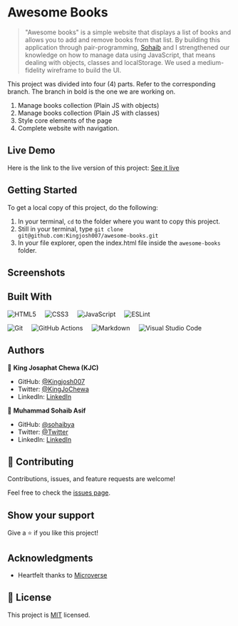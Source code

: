 # Awesome Books

> "Awesome books" is a simple website that displays a list of books and allows you to add and remove books from that list. By building this application through pair-programming, [Sohaib](https://github.com/sohaibya) and I strengthened our knowledge on how to manage data using JavaScript, that means dealing with objects, classes and localStorage. We used a medium-fidelity wireframe to build the UI.

This project was divided into four (4) parts. Refer to the corresponding branch. The branch in bold is the one we are working on. 

1. Manage books collection (Plain JS with objects)
2. Manage books collection (Plain JS with classes)
3. Style core elements of the page
4. Complete website with navigation.

## Live Demo

Here is the link to the live version of this project: [See it live](https://kingjosh007.github.io/awesome-books/) 

## Getting Started

To get a local copy of this project, do the following: 

1. In your terminal, `cd` to the folder where you want to copy this project.
2. Still in your terminal, type `git clone git@github.com:Kingjosh007/awesome-books.git` 
3. In your file explorer, open the index.html file inside the `awesome-books` folder.

## Screenshots

## Built With

![HTML5](https://img.shields.io/badge/html5-%23E34F26.svg?style=for-the-badge&logo=html5&logoColor=white) &nbsp; &nbsp; 	![CSS3](https://img.shields.io/badge/css3-%231572B6.svg?style=for-the-badge&logo=css3&logoColor=white) &nbsp; &nbsp; ![JavaScript](https://img.shields.io/badge/javascript-%23323330.svg?style=for-the-badge&logo=javascript&logoColor=%23F7DF1E) &nbsp; &nbsp; ![ESLint](https://img.shields.io/badge/ESLint-4B3263?style=for-the-badge&logo=eslint&logoColor=white)

![Git](https://img.shields.io/badge/git-%23F05033.svg?style=for-the-badge&logo=git&logoColor=white) &nbsp; &nbsp; ![GitHub Actions](https://img.shields.io/badge/githubactions-%232671E5.svg?style=for-the-badge&logo=githubactions&logoColor=white) &nbsp; &nbsp; ![Markdown](https://img.shields.io/badge/markdown-%23000000.svg?style=for-the-badge&logo=markdown&logoColor=white) &nbsp; &nbsp; ![Visual Studio Code](https://img.shields.io/badge/Visual%20Studio%20Code-0078d7.svg?style=for-the-badge&logo=visual-studio-code&logoColor=white) 


## Authors

👤 **King Josaphat Chewa (KJC)**

- GitHub: [@Kingjosh007](https://github.com/Kingjosh007)
- Twitter: [@KingJoChewa](https://twitter.com/KingJoChewa)
- LinkedIn: [LinkedIn](https://www.linkedin.com/in/king-josaphat-chewa-aa154011b/)

👤 **Muhammad Sohaib Asif**

- GitHub: [@sohaibya](https://github.com/sohaibya)
- Twitter: [@Twitter](https://twitter.com/)
- LinkedIn: [LinkedIn](https://www.linkedin.com/in/)

## 🤝 Contributing

Contributions, issues, and feature requests are welcome!

Feel free to check the [issues page](../../issues/).

## Show your support

Give a ⭐️ if you like this project!

## Acknowledgments

- Heartfelt thanks to [Microverse](https://www.microverse.org/)

## 📝 License

This project is [MIT](./MIT.md) licensed.

